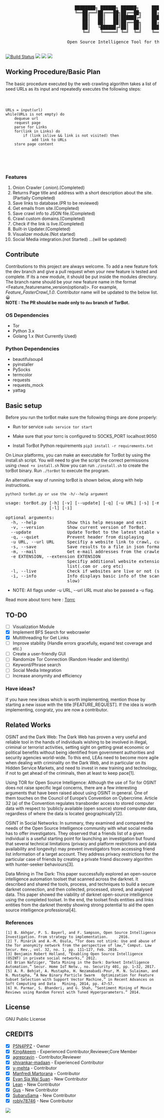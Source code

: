  <pre>

                           ████████╗ ██████╗ ██████╗     ██████╗  ██████╗ ████████╗
                           ╚══██╔══╝██╔═══██╗██╔══██╗    ██╔══██╗██╔═████╗╚══██╔══╝
                              ██║   ██║   ██║██████╔╝    ██████╔╝██║██╔██║   ██║
                              ██║   ██║   ██║██╔══██╗    ██╔══██╗████╔╝██║   ██║
                              ██║   ╚██████╔╝██║  ██║    ██████╔╝╚██████╔╝   ██║
                              ╚═╝    ╚═════╝ ╚═╝  ╚═╝    ╚═════╝  ╚═════╝    ╚═╝
		       
	           	        Open Source Intelligence Tool for the Dark Web
                                                     
</pre>
[![Build Status](https://travis-ci.org/DedSecInside/TorBot.svg?branch=dev)](https://travis-ci.org/DedSecInside/TorBoT)
[![](https://img.shields.io/badge/Donate-Bitcoin-blue.svg?style=flat)](https://blockchain.info/address/14st7SzDbQZuu8fpQ74x477WoRJ7gpHFaj)
[![](https://img.shields.io/badge/Built%20with-❤-orange.svg?style=flat)]()
[![](https://img.shields.io/badge/Made%20with-Python-red.svg?style=flat)]()

## Working Procedure/Basic Plan
The basic procedure executed by the web crawling algorithm takes a list of seed URLs as its input and repeatedly executes
the following steps:
<code>
 <pre>
URLs = input(url)
while(URLs is not empty) do
	dequeue url
	request page
	parse for Links
	for(link in Links) do 
		if (link islive && link is not visited) then 
			add link to URLs
	store page content
 </pre>
 </code>

### Features
1. Onion Crawler (.onion).(Completed)
2. Returns Page title and address with a short description about the site.(Partially Completed)
3. Save links to database.(PR to be reviewed)
4. Get emails from site.(Completed)
5. Save crawl info to JSON file.(Completed)
6. Crawl custom domains.(Completed)
7. Check if the link is live.(Completed)
8. Built-in Updater.(Completed)
9. Visualizer module.(Not started)
10. Social Media integration.(not Started)
...(will be updated)

## Contribute
Contributions to this project are always welcome.
To add a new feature fork the dev branch and give a pull request when your new feature is tested and complete.
If its a new module, it should be put inside the modules directory.
The branch name should be your new feature name in the format <Feature_featurename_version(optional)>. For example, <i>Feature_FasterCrawl_1.0</i>.
Contributor name will be updated to the below list. 😀
<br>
<b> NOTE : The PR should be made only to `dev` branch of TorBot. </b>

### OS Dependencies
- Tor
- Python 3.x
- Golang 1.x (Not Currently Used)

### Python Dependencies
- beautifulsoup4
- pyinstaller
- PySocks
- termcolor
- requests
- requests_mock
- yattag


## Basic setup
Before you run the torBot make sure the following things are done properly:

* Run tor service
`sudo service tor start`

* Make sure that your torrc is configured to SOCKS_PORT localhost:9050

* Install TorBot Python requirements
`pip3 install -r requirements.txt`

On Linux platforms, you can make an executable for TorBot by using the install.sh script.
You will need to give the script the correct permissions using `chmod +x install.sh`
Now you can run `./install.sh` to create the torBot binary.
Run `./torBot` to execute the program. 

An alternative way of running torBot is shown below, along with help instructions.

`python3 torBot.py or use the -h/--help argument`
<pre>
usage: torBot.py [-h] [-v] [--update] [-q] [-u URL] [-s] [-m] [-e EXTENSION]
                 [-l] [-i]

optional arguments:
  -h, --help            Show this help message and exit
  -v, --version         Show current version of TorBot.
  --update              Update TorBot to the latest stable version
  -q, --quiet           Prevent header from displaying
  -u URL, --url URL     Specifiy a website link to crawl, currently returns links on that page
  -s, --save            Save results to a file in json format
  -m, --mail            Get e-mail addresses from the crawled sites
  -e EXTENSION, --extension EXTENSION
                        Specifiy additional website extensions to the
                        list(.com or .org etc)
  -l, --live            Check if websites are live or not (slow)
  -i, --info            Info displays basic info of the scanned site (very
                        slow)` </pre>

* NOTE: All flags under -u URL, --url URL must also be passed a -u flag.

Read more about torrc here : [Torrc](https://github.com/DedSecInside/TorBoT/blob/master/Tor.md)

## TO-DO
- [ ] Visualization Module
- [x] Implement BFS Search for webcrawler
- [X] Multithreading for Get Links
- [ ] Improve stability (Handle errors gracefully, expand test coverage and etc.)
- [ ] Create a user-friendly GUI 
- [ ] Randomize Tor Connection (Random Header and Identity)
- [ ] Keyword/Phrase search
- [ ] Social Media Integration
- [ ] Increase anonymity and efficiency

### Have ideas?
If you have new ideas which is worth implementing, mention those by starting a new issue with the title [FEATURE_REQUEST].
If the idea is worth implementing, congratz, you are now a contributor.

## Related Works
OSINT and the Dark Web: The Dark Web has proven a very useful and reliable tool in the hands of individuals wishing to be involved in illegal, criminal or terrorist activities, setting sight on getting great economic or political benefits without being identified from government authorities and security agencies world-wide. To this end, LEAs need to become more agile when dealing with criminality on the Dark Web, and in particular on its Hidden Service Markets, and need to invest in new training and technology, if not to get ahead of the criminals, then at least to keep pace[1]. 

Using TOR for Open Source Intelligence: Although the use of Tor for OSINT does not raise specific legal concerns, there are a few interesting arguments that have been raised about using OSINT in general. One of them touches on the Council of Europe’s Convention on Cybercrime. Article 32 (a) of the Convention regulates transborder access to stored computer data with respect to ‘publicly available (open source) stored computer data, regardless of where the data is located geographically’[2].

OSINT in Social Networks: In summary, they examined and compared the needs of the Open Source Intelligence community with what social media has to offer investigators. They observed that a friends list of a given individual is a useful starting point for launching an investigation but found that several technical limitations (privacy and platform restrictions and data availability and longevity) may prevent investigators from accessing friend list information of a target account. They address privacy restrictions for the particular case of friends by creating a private friend discovery algorithm with hunter-seeker behaviours[3]. 

Data Mining in The Dark: This paper successfully explored an open-source intelligence automation toolset that scanned across the darknet. It described and shared the tools, process, and techniques to build a secure darknet connection, and then collected, processed, stored, and analysed data. This paper showed the viability of darknet open-source intelligence using the completed toolset. In the end, the toolset finds entities and links entities from the darknet thereby showing strong potential to aid the open source intelligence professional[4]. 

### References

    [1]	B. Akhgar, P. S. Bayerl, and F. Sampson, Open Source Intelligence Investigation. From strategy to implementation.     2016.
    [2]	T. Minárik and A.-M. Osula, “Tor does not stink: Use and abuse of the Tor anonymity network from the perspective of law,” Comput. Law Secur. Rev., vol. 32, no. 1, pp. 111–127, Feb. 2016.
    [3]	Benjamin Robert Holland, “Enabling Open Source Intelligence (OSINT) in private social networks,” 2012.
    [4]	Brian Nafziger, “Data Mining in the Dark: Darknet Intelligence Automation,” Secur. Home IoT Netw., no. Security 401, pp. 1–32, 2017.
    [5]	A. R. Behjat, A. Mustapha, H. Nezamabadi-Pour, M. N. Sulaiman, and N. Mustapha, “A New Binary Particle Swarm   Optimization for Feature Subset Selection with Support Vector Machine,” in Recent Advances on Soft Computing and Data   Mining, 2014, pp. 47–57.
    [6]	H. Parmar, S. Bhanderi, and G. Shah, “Sentiment Mining of Movie Reviews using Random Forest with Tuned Hyperparameters.” 2014.


## License
GNU Public License

## CREDITS

- [X] [P5N4PPZ](https://github.com/PSNAppz) - Owner
- [X] [KingAkeem](https://github.com/KingAkeem) - Experienced Contributor,Reviewer,Core Member
- [X] [agrepravin](https://github.com/agrepravin) - Contributor,Reviewer
- [X] [shivankar-madaan](https://github.com/shivankar-madaan) - Experienced Contributor
- [X] [y-mehta](https://github.com/y-mehta) - Contributor
- [X] [Manfredi Martorana](https://github.com/Agostinelli) - Contributor
- [X] [Evan Sia Wai Suan](https://github.com/waisuan) - New Contributor
- [X] [Lean](https://github.com/leaen) - New Contributor
- [X] [Gus](https://github.com/HotPushUpGuy420) - New Contributor
- [X] [SubaruSama](https://github.com/SubaruSama) - New Contributor
- [X] [robly78746](https://github.com/robly78746) - New Contributor

![](https://upload.wikimedia.org/wikipedia/commons/thumb/4/42/Opensource.svg/200px-Opensource.svg.png)
